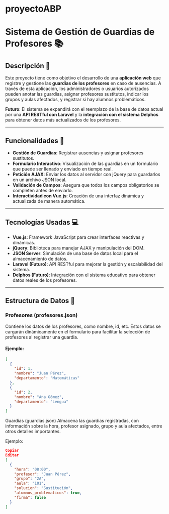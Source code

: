 # proyectoABP


# Sistema de Gestión de Guardias de Profesores 📚

## Descripción 📝

Este proyecto tiene como objetivo el desarrollo de una **aplicación web** que registre y gestione las **guardias de los profesores** en caso de ausencias. A través de esta aplicación, los administradores o usuarios autorizados pueden anotar las guardias, asignar profesores sustitutos, indicar los grupos y aulas afectados, y registrar si hay alumnos problemáticos.

**Futuro**: El sistema se expandirá con el reemplazo de la base de datos actual por una **API RESTful con Laravel** y la **integración con el sistema Delphos** para obtener datos más actualizados de los profesores.

---

## Funcionalidades 🔧

- **Gestión de Guardias**: Registrar ausencias y asignar profesores sustitutos.
- **Formulario Interactivo**: Visualización de las guardias en un formulario que puede ser llenado y enviado en tiempo real.
- **Petición AJAX**: Enviar los datos al servidor con jQuery para guardarlos en un archivo JSON local.
- **Validación de Campos**: Asegura que todos los campos obligatorios se completen antes de enviarlo.
- **Interactividad con Vue.js**: Creación de una interfaz dinámica y actualizada de manera automática.

---

## Tecnologías Usadas 💻

- **Vue.js**: Framework JavaScript para crear interfaces reactivas y dinámicas.
- **jQuery**: Biblioteca para manejar AJAX y manipulación del DOM.
- **JSON Server**: Simulación de una base de datos local para el almacenamiento de datos.
- **Laravel (Futuro)**: API RESTful para mejorar la gestión y escalabilidad del sistema.
- **Delphos (Futuro)**: Integración con el sistema educativo para obtener datos reales de los profesores.

---

## Estructura de Datos 📂

### **Profesores (profesores.json)**

Contiene los datos de los profesores, como nombre, id, etc. Estos datos se cargarán dinámicamente en el formulario para facilitar la selección de profesores al registrar una guardia.

#### Ejemplo:
```json
[
  {
    "id": 1,
    "nombre": "Juan Pérez",
    "departamento": "Matemáticas"
  },
  {
    "id": 2,
    "nombre": "Ana Gómez",
    "departamento": "Lengua"
  }
]
```
Guardias (guardias.json)
Almacena las guardias registradas, con información sobre la hora, profesor asignado, grupo y aula afectados, entre otros detalles importantes.

Ejemplo:
```json
Copiar
Editar
[
  {
    "hora": "08:00",
    "profesor": "Juan Pérez",
    "grupo": "2A",
    "aula": "101",
    "solucion": "Sustitución",
    "alumnos_problematicos": true,
    "firma": false
  }
]

